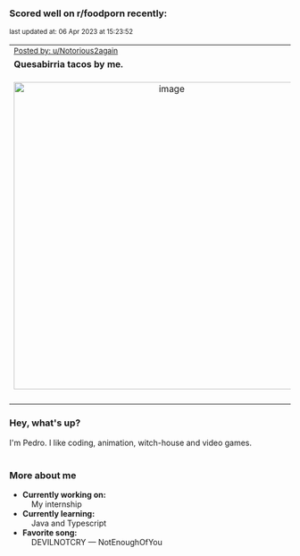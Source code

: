 ### Scored well on r/foodporn recently:

<p align="left"><sub>last updated at: 06 Apr 2023 at 15:23:52</sub></p>

|   |
| --- |
| <sub>[Posted by: u/Notorious2again][source]</sub> |
| **Quesabirria tacos by me.** | 
|<p align="center"> <img alt="image" src="https://i.redd.it/2ezxgn9j70sa1.jpg" width="550" /> </p>|
|   |

### Hey, what's up?

I'm Pedro. I like coding, animation, witch-house and video games.<br><br>

### More about me
- **Currently working on:**  
&nbsp;&nbsp;&nbsp;&nbsp;My internship
- **Currently learning:**  
&nbsp;&nbsp;&nbsp;&nbsp;Java and Typescript
- **Favorite song:**  
&nbsp;&nbsp;&nbsp;&nbsp;DEVILNOTCRY — NotEnoughOfYou<br><br>

  



  
  
  
[linkedin]: https://linkedin.com/in/pedro-h-r-gomes-8a487b14a/
[gmail]: mailto:pilique11@gmail.com
[source]: https://reddit.com/r/FoodPorn/comments/12c2pp9/quesabirria_tacos_by_me/
[redditAPI]: https://www.reddit.com/dev/api/